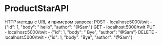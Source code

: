 # ProductStarAPI
HTTP методы c URL и примером запроса:
POST - localhost:5000/twit - {"id": 1, "body": " hello", "author": "@Sam"}
GET - localhost:5000/twit
PUT - localhost:5000/twit - {"id": 1, "body": " Bye", "author": "@Sam"}
DELETE - localhost:5000/twit - {"id": 1, "body": "Bye", "author": "@Sam"}
